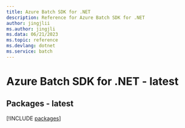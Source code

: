 ```yaml
---
title: Azure Batch SDK for .NET
description: Reference for Azure Batch SDK for .NET
author: jingjlii
ms.author: jingjli
ms.data: 06/21/2023
ms.topic: reference
ms.devlang: dotnet
ms.service: batch
---
```

# Azure Batch SDK for .NET - latest
## Packages - latest
[!INCLUDE [packages](batch-index.md)]